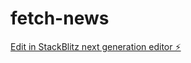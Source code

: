 # fetch-news

[Edit in StackBlitz next generation editor ⚡️](https://stackblitz.com/~/github.com/ozzy2438/fetch-news)